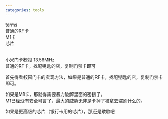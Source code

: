 ```yaml
---
categories: tools
---
```

<p>terms<br />普通的RF卡<br />M1卡<br />芯片</p>
<p><br />小米门卡模拟 13.56MHz<br />普通的RF卡，找配钥匙的店，复制门禁卡即可</p>
<p>首先得看校园门卡的实现方法，如果是普通的RF卡，找配钥匙的店，复制门禁卡即可。</p>
<p>如果是M1卡，那就得需要暴力破解里面的密钥了。<br />M1已经没有安全可言了，最大的威胁无非是卡掉了被拿去盗刷什么的。</p>
<p>如果是更高级的芯片（银行卡用的芯片），那还是歇歇吧</p>